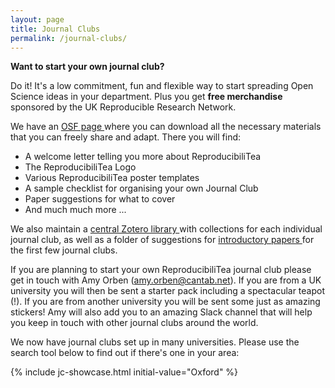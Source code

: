 ```yaml
---
layout: page
title: Journal Clubs
permalink: /journal-clubs/
---
```


**Want to start your own journal club?**

Do it! It's a low commitment, fun and flexible way to start spreading Open Science ideas in your department. Plus you get **free merchandise** sponsored by the UK Reproducible Research Network. 

We have an [OSF page <sup><i class="fas fa-external-link-square-alt"></i></sup>](https://osf.io/3qrj6/wiki/home/) where you can download all the necessary materials that you can freely share and adapt. There you will find:
- A welcome letter telling you more about ReproducibiliTea
- The ReproducibiliTea Logo
- Various ReproducibiliTea poster templates
- A sample checklist for organising your own Journal Club
- Paper suggestions for what to cover 
- And much much more ... 

We also maintain a [central Zotero library <sup><i class="fas fa-external-link-square-alt"></i></sup>](https://www.zotero.org/groups/2354006/reproducibilitea/items/) with collections for each individual journal club, as well as a folder of suggestions for [introductory papers <sup><i class="fas fa-external-link-square-alt"></i></sup>](https://www.zotero.org/groups/2354006/reproducibilitea/items/collectionKey/5EMUTRWM) for the first few journal clubs.

If you are planning to start your own ReproducibiliTea journal club please get in touch with Amy Orben (amy.orben@cantab.net). If you are from a UK university you will then be sent a starter pack including a spectacular teapot (!). If you are from another university you will be sent some just as amazing stickers! Amy will also add you to an amazing Slack channel that will help you keep in touch with other journal clubs around the world. 

We now have journal clubs set up in many universities. Please use the search tool below to find out if there's one in your area:

{% include jc-showcase.html initial-value="Oxford" %}
